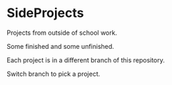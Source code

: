 # SideProjects
Projects from outside of school work.

Some finished and some unfinished.

Each project is in a different branch of this repository.

Switch branch to pick a project.